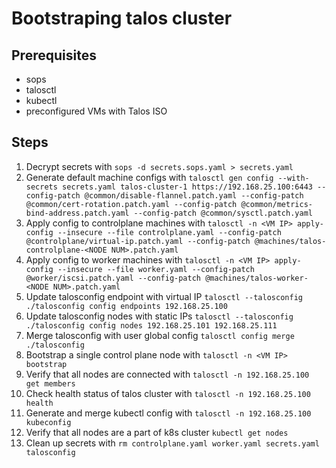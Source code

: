 # Bootstraping talos cluster
## Prerequisites
- sops
- talosctl
- kubectl
- preconfigured VMs with Talos ISO

## Steps
1. Decrypt secrets with `sops -d secrets.sops.yaml > secrets.yaml`
2. Generate default machine configs with `talosctl gen config --with-secrets secrets.yaml talos-cluster-1 https://192.168.25.100:6443 --config-patch @common/disable-flannel.patch.yaml --config-patch @common/cert-rotation.patch.yaml --config-patch @common/metrics-bind-address.patch.yaml --config-patch @common/sysctl.patch.yaml`
3. Apply config to controlplane machines with `talosctl -n <VM IP> apply-config --insecure --file controlplane.yaml --config-patch @controlplane/virtual-ip.patch.yaml --config-patch @machines/talos-controlplane-<NODE NUM>.patch.yaml`
4. Apply config to worker machines with `talosctl -n <VM IP> apply-config --insecure --file worker.yaml --config-patch @worker/iscsi.patch.yaml --config-patch @machines/talos-worker-<NODE NUM>.patch.yaml`
5. Update talosconfig endpoint with virtual IP `talosctl --talosconfig ./talosconfig config endpoints 192.168.25.100`
6. Update talosconfig nodes with static IPs `talosctl --talosconfig ./talosconfig config nodes 192.168.25.101 192.168.25.111`
7. Merge talosconfig with user global config `talosctl config merge ./talosconfig`
8. Bootstrap a single control plane node with `talosctl -n <VM IP> bootstrap`
9. Verify that all nodes are connected with `talosctl -n 192.168.25.100 get members`
10. Check health status of talos cluster with `talosctl -n 192.168.25.100 health`
11. Generate and merge kubectl config with `talosctl -n 192.168.25.100 kubeconfig`
12. Verify that all nodes are a part of k8s cluster `kubectl get nodes`
13. Clean up secrets with `rm controlplane.yaml worker.yaml secrets.yaml talosconfig`
